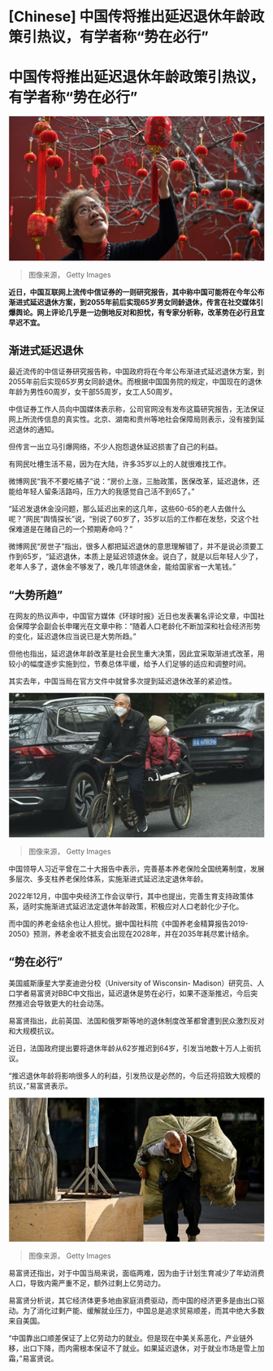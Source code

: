 # [Chinese] 中国传将推出延迟退休年龄政策引热议，有学者称“势在必行”

#  中国传将推出延迟退休年龄政策引热议，有学者称“势在必行”


![延迟退休](_128635468_gettyimages-1460118962.jpg)

> 图像来源，  Getty Images

**近日，中国互联网上流传中信证券的一则研究报告，其中称中国可能将在今年公布渐进式延迟退休方案，到2055年前后实现65岁男女同龄退休，传言在社交媒体引爆舆论。网上评论几乎是一边倒地反对和担忧，有专家分析称，改革势在必行且宜早迟不宜。**

##  渐进式延迟退休

最近流传的中信证券研究报告称，中国政府将在今年公布渐进式延迟退休方案，到2055年前后实现65岁男女同龄退休。而根据中国国务院的规定，中国现在的退休年龄为男性60周岁，女干部55周岁，女工人50周岁。

中信证券工作人员向中国媒体表示称，公司官网没有发布这篇研究报告，无法保证网上所流传信息的真实性。北京、湖南和贵州等地社会保障局则表示，没有接到延迟退休的通知。

但传言一出立马引爆网络，不少人抱怨退休延迟损害了自己的利益。

有网民吐槽生活不易，因为在大陆，许多35岁以上的人就很难找工作。

微博网民“我不不要吃橘子”说：“房价上涨，三胎政策，医保改革，延迟退休，还能给年轻人留条活路吗，压力大的我感觉自己活不到65了 ​。”

“延迟发退休金没问题，那么延迟出来的这几年，这些60-65的老人去做什么呢？”网民“舆情探长”说，“别说了60岁了，35岁以后的工作都在发愁，交这个社保难道是在赌自己的一个预期寿命吗？”

微博网民“房世子”指出，很多人都把延迟退休的意思理解错了，并不是说必须要工作到65岁，“延迟退休，本质上是延迟领退休金。说白了，就是以后年轻人少了，老年人多了，退休金不够发了，晚几年领退休金，能给国家省一大笔钱。”

##  “大势所趋”

在网友的热议声中，中国官方媒体《环球时报》近日也发表署名评论文章，中国社会保障学会副会长申曙光在文章中称：“随着人口老龄化不断加深和社会经济形势的变化，延迟退休应当说已是大势所趋。”

但他也指出，延迟退休年龄改革是社会民生重大决策，因此宜采取渐进式改革，用较小的幅度逐步实施到位，节奏总体平缓，给予人们足够的适应和调整时间。

其实去年，中国当局在官方文件中就曾多次提到延迟退休改革的紧迫性。

![延迟退休](_128635470_gettyimages-1246302280.jpg)

> 图像来源，  Getty Images

中国领导人习近平曾在二十大报告中表示，完善基本养老保险全国统筹制度，发展多层次、多支柱养老保险体系，实施渐进式延迟法定退休年龄。

2022年12月，中国中央经济工作会议举行，其中也提出，完善生育支持政策体系，适时实施渐进式延迟法定退休年龄政策，积极应对人口老龄化少子化。

而中国的养老金结余也让人担忧。据中国社科院《中国养老金精算报告2019-2050》预测，养老金收不抵支会出现在2028年，并在2035年耗尽累计结余。

##  “势在必行”

美国威斯康星大学麦迪逊分校（University of Wisconsin- Madison）研究员、人口学者易富贤对BBC中文指出，延迟退休是势在必行，如果不逐渐推迟，今后突然推迟会导致更大的社会动荡。

易富贤指出，此前英国、法国和俄罗斯等地的退休制度改革都曾遭到民众激烈反对和大规模抗议。

近日，法国政府提出要将退休年龄从62岁推迟到64岁，引发当地数十万人上街抗议。

“推迟退休年龄将影响很多人的利益，引发热议是必然的，今后还将招致大规模的抗议，”易富贤表示。

![延迟退休](_128635472_gettyimages-1246257426.jpg)

> 图像来源，  Getty Images

易富贤还指出，对于中国当局来说，面临两难，因为由于计划生育减少了年幼消费人口，导致内需严重不足，额外过剩上亿劳动力。

易富贤分析说，其它经济体更多地由家庭消费驱动，而中国的经济更多是由出口驱动。为了消化过剩产能、缓解就业压力，中国总是追求贸易顺差，而其中绝大多数来自美国。

“中国靠出口顺差保证了上亿劳动力的就业。但是现在中美关系恶化，产业链外移，出口下降，而内需根本保证不了就业。如果延迟退休，对于就业市场是雪上加霜，”易富贤说。


